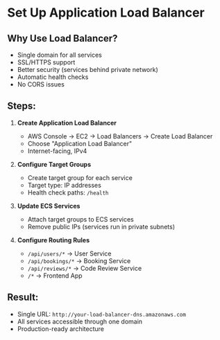 # Set Up Application Load Balancer

## Why Use Load Balancer?
- Single domain for all services
- SSL/HTTPS support
- Better security (services behind private network)
- Automatic health checks
- No CORS issues

## Steps:
1. **Create Application Load Balancer**
   - AWS Console → EC2 → Load Balancers → Create Load Balancer
   - Choose "Application Load Balancer"
   - Internet-facing, IPv4

2. **Configure Target Groups**
   - Create target group for each service
   - Target type: IP addresses
   - Health check paths: `/health`

3. **Update ECS Services**
   - Attach target groups to ECS services
   - Remove public IPs (services run in private subnets)

4. **Configure Routing Rules**
   - `/api/users/*` → User Service
   - `/api/bookings/*` → Booking Service  
   - `/api/reviews/*` → Code Review Service
   - `/*` → Frontend App

## Result:
- Single URL: `http://your-load-balancer-dns.amazonaws.com`
- All services accessible through one domain
- Production-ready architecture